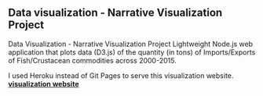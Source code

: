 ## Data visualization - Narrative Visualization Project

Data Visualization - Narrative Visualization Project Lightweight Node.js web application that plots data (D3.js) of the quantity (in tons) of Imports/Exports of Fish/Crustacean commodities across 2000-2015.

I used Heroku instead of Git Pages to serve this visualization website.
[**visualization website**](https://dataviztakumi.herokuapp.com/viz)
